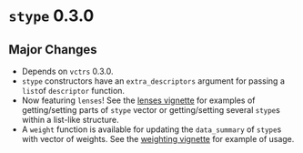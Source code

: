 # `stype` 0.3.0

## Major Changes

* Depends on  `vctrs` 0.3.0.
* `stype` constructors have an `extra_descriptors` argument for passing a `list`of `descriptor` function.
* Now featuring `lenses`! See the [lenses vignette](lenses.html) for examples of getting/setting parts of `stype` vector or getting/setting several `stype`s within a list-like structure.
* A `weight` function is available for updating the  `data_summary` of `stype`s with vector of weights. See the [weighting vignette](weighting.html) for example of usage.
